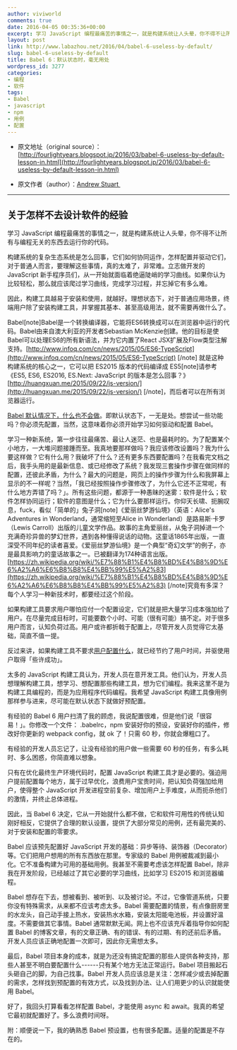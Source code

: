 ```yaml
---
author: viviworld
comments: true
date: 2016-04-05 00:35:36+00:00
excerpt: 学习 JavaScript 编程最痛苦的事情之一，就是构建系统让人头晕，你不得不让所有与编程无关的东西去运行你的代码。
layout: post
link: http://www.labazhou.net/2016/04/babel-6-useless-by-default/
slug: babel-6-useless-by-default
title: Babel 6：默认状态时，毫无用处
wordpress_id: 3277
categories:
- 编程
- 软件
tags:
- Babel
- javascript
- npm
- 用例
- 配置
---
```



	
  * 原文地址（original source）：[http://fourlightyears.blogspot.jp/2016/03/babel-6-useless-by-default-lesson-in.html](http://fourlightyears.blogspot.jp/2016/03/babel-6-useless-by-default-lesson-in.html)

	
  * 原文作者（author）：[Andrew Stuart ](https://www.blogger.com/profile/13104066621043790256)





* * *





## 关于怎样不去设计软件的经验


学习 JavaScript 编程最痛苦的事情之一，就是构建系统让人头晕，你不得不让所有与编程无关的东西去运行你的代码。

构建系统的复杂生态系统是怎么回事，它们如何协同运作，怎样配置并驱动它们，对于普通人而言，要理解这些事情，真的太难了，非常难。立志做开发的 JavaScript 新手程序员们，从一开始就面临着绝逼陡峭的学习曲线。如果你认为比较轻松，那么就应该爬过学习曲线，完成学习过程，并忘掉它有多么难。

因此，构建工具越易于安装和使用，就越好。理想状态下，对于普通应用场景，终端用户除了安装构建工具，并掌握其基本、甚至高级用法，就不需要再做什么了。

Babel[note]Babel是一个转换编译器，它能将ES6转换成可以在浏览器中运行的代码。Babel由来自澳大利亚的开发者Sebastian McKenzie创建。他的目标是使Babel可以处理ES6的所有新语法，并为它内置了React JSX扩展及Flow类型注解支持。[http://www.infoq.com/cn/news/2015/05/ES6-TypeScript](http://www.infoq.com/cn/news/2015/05/ES6-TypeScript) [/note] 就是这种构建系统的核心之一，它可以把 ES2015 版本的代码编译成 ES5[note]请参考《ES5, ES6, ES2016, ES.Next: JavaScript 的版本是怎么回事？》[http://huangxuan.me/2015/09/22/js-version/](http://huangxuan.me/2015/09/22/js-version/) [/note]，而后者可以在所有浏览器运行。

[Babel 默认情况下，什么也不会做](https://babeljs.io/docs/plugins/)。即默认状态下，一无是处。想尝试一些功能吗？你必须先配置，当然，这意味着你必须开始学习如何驱动和配置 Babel。

学习一种新系统，第一步往往最痛苦、最让人迷茫、也是最耗时的。为了配置某个小地方，一大堆问题接踵而至。我真地要那样做吗？我应该修改设置吗？我为什么要这样做？它有什么用？我破坏了什么？还有更多东西要配置吗？在我看完文档之后，我手头用的是最新信息、或已经修改了系统？我发现三套操作步骤在做同样的配置，还彼此矛盾，为什么？最大的问题是，网页上的操作步骤为什么和我屏幕上显示的不一样呢？当然，「我已经按照操作步骤修改了，为什么它还不正常呢，有什么地方弄错了吗？」。所有这些问题，都源于一种愚昧的迷雾：软件是什么；软件怎样协同运行；软件的意图是什么；它为什么要那样运行。你仰天长啸、扼腕叹息，fuck，看似「简单的」兔子洞[note]《爱丽丝梦游仙境》（英语：Alice's Adventures in Wonderland，通常缩短至Alice in Wonderland）是路易斯·卡罗（Lewis Carroll）出版的儿童文学作品。故事的主角爱丽丝，从兔子洞掉进一个充满奇珍异兽的梦幻世界，遇到各种懂得说话的动物。这童话1865年出版，一直深受不同年纪的读者喜爱。《爱丽丝梦游仙境》是一个典型“奇幻文学”的例子，亦是最具影响力的童话故事之一。已被翻译为174种语言出版。[https://zh.wikipedia.org/wiki/%E7%88%B1%E4%B8%BD%E4%B8%9D%E6%A2%A6%E6%B8%B8%E4%BB%99%E5%A2%83](https://zh.wikipedia.org/wiki/%E7%88%B1%E4%B8%BD%E4%B8%9D%E6%A2%A6%E6%B8%B8%E4%BB%99%E5%A2%83) [/note]究竟有多深？每个人学习一种新技术时，都要经过这个阶段。

如果构建工具要求用户哪怕应付一个配置设定，它们就是把大量学习成本强加给了用户。在尽量完成目标时，可能要数个小时、可能（很有可能）搞不定。对于很多用户而言，认知负荷过高。用户或许都折戟于配置上，尽管开发人员觉得它太基础，简直不值一提。

反过来讲，如果构建工具不要求[用户配置什么](http://www.labazhou.net/2015/03/devops-the-problem-with-configurations/)，就已经节约了用户时间，并驱使用户取得「些许成功」。

太多的 JavaScript 构建工具认为，开发人员在意开发工具。他们认为，开发人员想理解构建工具，想学习、想配置那些构建工具，想为它们编程。我来这里不是为构建工具编程的，而是为应用程序代码编程。我希望 JavaScript 构建工具像用例那样参与进来，尽可能在默认状态下就做好预配置。

有经验的 Babel 6 用户扫清了我的顾虑，我说配置很难，但是他们说「很容易！」。你修改一个文件： .babelrc，npm 安装好你的预设，安装好你的插件，修改好你更新的 webpack config，就 ok 了！只需 60 秒，你就会爆粗口了。

有经验的开发人员忘记了，让没有经验的用户做一些需要 60 秒的任务，有多么耗时、多么困惑，你简直难以想象。

只有在优化最终生产环境代码时，配置 JavaScript 构建工具才是必要的。强迫用户提前配置每个地方，属于过早优化，浪费用户宝贵时间，把认知负荷强加给用户，使得整个 JavaScript 开发进程空前复杂、增加用户上手难度，从而扼杀他们的激情，并终止总体进程。

因此，当 Babel 6 决定，它从一开始就什么都不做，它和软件可用性的传统认知刚好相反，它提供了合理的默认设置，提供了大部分常见的用例，还有最完美的、对于安装和配置的零要求。

Babel 应该预先配置好 JavaScript 开发的基础：异步等待、装饰器（Decorator）等。它们把用户想用的所有东西放在那里。专家级的 Babel 用例被裁减到最小化。它不准备构建为可用的基础用例。我甚至不需要考虑该怎样配置 Babel，除非我在开发阶段，已经越过了其它必要的学习曲线，比如学习 ES2015 和浏览器编程。

Babel 想存在下去，想被看到、被听到、以及被讨论。不过，它像管道系统，只要你没有特殊需求，从来都不应该考虑太多。Babel 需要配置的情景，有点像厨房里的水龙头，自己动手接上热水，安装热水水箱，安装太阳能电池板，并设置好温度。不需要做其它事情。Babel 通常默默无闻。网上也不应该充斥着指导你如何配置 Babel 的博客文章，有的文章正确、有的错误、有的过期、有的还前后矛盾。开发人员应该正确地配置一次即可，因此你无需想太多。

最后，Babel 项目本身的成本，就是为还没有搞定配置的那些人提供各种支持，那些人甚至不明白要配置什么------只有某个地方无法正常运行。Babel 项目搬起石头砸自己的脚，为自己找事。Babel 开发人员应该总是关注：怎样减少或去掉配置的需求，怎样找到预配置的有效方式，以及找到办法、让人们用更少的认识就能使用 Babel。

好了，我回头打算看看怎样配置 Babel，才能使用 async 和 await。我真的希望它最初就配置好了。多么浪费时间呀。

附：顺便说一下，我的确熟悉 Babel 预设置，也有很多配置。适量的配置是不存在的。

